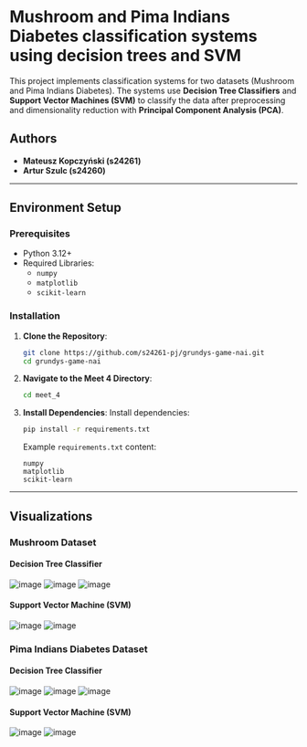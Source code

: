 # Mushroom and Pima Indians Diabetes classification systems using decision trees and SVM

This project implements classification systems for two datasets (Mushroom and Pima Indians Diabetes). The systems use **Decision Tree Classifiers** and **Support Vector Machines (SVM)** to classify the data after preprocessing and dimensionality reduction with **Principal Component Analysis (PCA)**.

## Authors
- **Mateusz Kopczyński (s24261)**
- **Artur Szulc (s24260)**

---

## Environment Setup

### Prerequisites
- Python 3.12+
- Required Libraries:
  - `numpy`
  - `matplotlib`
  - `scikit-learn`

### Installation

1. **Clone the Repository**:
    ```bash
    git clone https://github.com/s24261-pj/grundys-game-nai.git
    cd grundys-game-nai
    ```

2. **Navigate to the Meet 4 Directory**:
    ```bash
    cd meet_4
    ```

3. **Install Dependencies**:
    Install dependencies:
    ```bash
    pip install -r requirements.txt
    ```

    Example `requirements.txt` content:
    ```text
    numpy
    matplotlib
    scikit-learn
    ```

---

## Visualizations

### Mushroom Dataset

#### Decision Tree Classifier
![image](https://github.com/user-attachments/assets/e588e10d-d7c3-4a41-9c6b-7176f71bc8d2)
![image](https://github.com/user-attachments/assets/d5841846-86d9-4330-86c3-6c9184918b1d)
![image](https://github.com/user-attachments/assets/b62beac4-9dff-4231-8030-29a0b1d57f6d)

#### Support Vector Machine (SVM)
![image](https://github.com/user-attachments/assets/1c90d5d2-b67f-4c85-8cf2-6b45d22f950c)
![image](https://github.com/user-attachments/assets/b0e9f269-70a0-47f9-a841-f3e9393d7954)

### Pima Indians Diabetes Dataset

#### Decision Tree Classifier
![image](https://github.com/user-attachments/assets/1e56b44b-0acc-4f17-92ca-f931bbf9e290)
![image](https://github.com/user-attachments/assets/271d3ef6-c2e4-41b5-8ed0-d6762bb20875)
![image](https://github.com/user-attachments/assets/5dc5c26e-422b-468a-b3e7-bd940005d966)

#### Support Vector Machine (SVM)
![image](https://github.com/user-attachments/assets/1e0d8529-ac18-4283-9ce6-a1541bcb6055)
![image](https://github.com/user-attachments/assets/485a0443-312e-4083-b804-48ea9f53fc2f)

